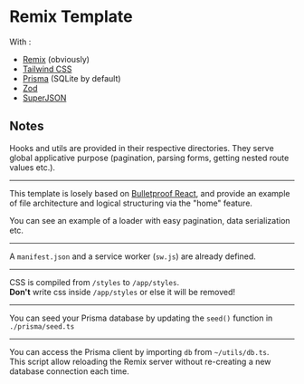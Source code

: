 # Remix Template

With :

- [Remix](https://github.com/remix-run/remix) (obviously)
- [Tailwind CSS](https://github.com/tailwindlabs/tailwindcss)
- [Prisma](https://github.com/prisma/prisma) (SQLite by default)
- [Zod](https://github.com/colinhacks/zod)
- [SuperJSON](https://github.com/blitz-js/superjson)

## Notes

Hooks and utils are provided in their respective directories. They serve global applicative purpose (pagination, parsing forms, getting nested route values etc.).

---

This template is losely based on [Bulletproof React](https://github.com/alan2207/bulletproof-react), and provide an example of file architecture and logical structuring via the "home" feature.

You can see an example of a loader with easy pagination, data serialization etc.

---

A `manifest.json` and a service worker (`sw.js`) are already defined.

---

CSS is compiled from `/styles` to `/app/styles`.\
**Don't** write css inside `/app/styles` or else it will be removed!

---

You can seed your Prisma database by updating the `seed()` function in `./prisma/seed.ts`

---

You can access the Prisma client by importing `db` from `~/utils/db.ts`.\
This script allow reloading the Remix server without re-creating a new database connection each time.
